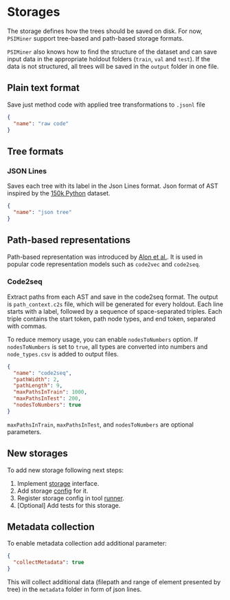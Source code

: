 # Storages

The storage defines how the trees should be saved on disk.
For now, `PSIMiner` support tree-based and path-based storage formats.

`PSIMiner` also knows how to find the structure of the dataset and can
save input data in the appropriate holdout folders (`train`, `val` and `test`).
If the data is not structured, all trees will be saved in the `output` folder in one file.

## Plain text format

Save just method code with applied tree transformations to `.jsonl` file
```json
{
  "name": "raw code"
}
```
## Tree formats

### JSON Lines

Saves each tree with its label in the Json Lines format.
Json format of AST inspired by the [150k Python](https://www.sri.inf.ethz.ch/py150) dataset.

```json
{
  "name": "json tree"
}
```

## Path-based representations

Path-based representation was introduced by [Alon et al.](https://arxiv.org/abs/1803.09544).
It is used in popular code representation models such as `code2vec` and `code2seq`.

### Code2seq

Extract paths from each AST and save in the code2seq format.
The output is `path_context.c2s` file, which will be generated for every holdout.
Each line starts with a label, followed by a sequence of space-separated triples.
Each triple contains the start token, path node types, and end token, separated with commas.

To reduce memory usage, you can enable `nodesToNumbers` option.
If `nodesToNumbers` is set to `true`,
all types are converted into numbers and `node_types.csv` is added to output files.

```json
{
  "name": "code2seq",
  "pathWidth": 2,
  "pathLength": 9,
  "maxPathsInTrain": 1000,
  "maxPathsInTest": 200,
  "nodesToNumbers": true
}
```

`maxPathsInTrain`, `maxPathsInTest`, and `nodesToNumbers` are optional parameters.

## New storages

To add new storage following next steps:
1. Implement [storage](../psiminer-core/src/main/kotlin/storage/Storage.kt) interface.
2. Add storage [config](../psiminer-cli/src/main/kotlin/config/StorageConfigs.kt) for it.
3. Register storage config in tool [runner](../psiminer-cli/src/main/kotlin/PluginRunner.kt).
4. [Optional] Add tests for this storage.

## Metadata collection

To enable metadata collection add additional parameter:

```json
{
  "collectMetadata": true
}
```

This will collect additional data (filepath and range of element presented by tree) in 
the `metadata` folder in form of json lines.